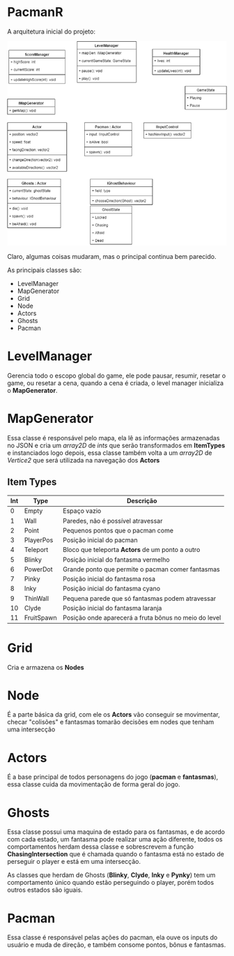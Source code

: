 # PacmanR

A arquitetura inicial do projeto:

![Estrutura inicial](Pacman.png)

Claro, algumas coisas mudaram, mas o principal continua bem parecido.

As principais classes são:

 - LevelManager
 - MapGenerator
 - Grid
 - Node
 - Actors
 - Ghosts
 - Pacman

# LevelManager

Gerencia todo o escopo global do game,  ele pode pausar, resumir, resetar o game, ou resetar a cena, quando a cena é criada, o level manager inicializa o **MapGenerator**.

# MapGenerator

Essa classe é responsável pelo mapa, ela lê as informações armazenadas no JSON e cria um _array2D_ de _ints_ que serão transformados em **ItemTypes** e instanciados logo depois, essa classe também volta a um _array2D_ de _Vertice2_ que será utilizada na navegação dos **Actors**

## Item Types

| Int | Type | Descrição|
| ------ | ------ | ------ |
| 0 | Empty | Espaço vazio |
| 1 | Wall |Paredes, não é possível atravessar |
| 2 | Point | Pequenos pontos que o pacman come |
| 3 | PlayerPos| Posição inicial do pacman |
| 4 | Teleport | Bloco que teleporta **Actors** de um ponto a  outro |
| 5 | Blinky | Posição inicial do fantasma vermelho |
| 6 | PowerDot | Grande ponto que permite o pacman comer fantasmas|
| 7 | Pinky | Posição inicial do fantasma rosa |
| 8 | Inky | Posição inicial do fantasma cyano |
| 9 | ThinWall| Pequena parede que só fantasmas podem atravessar |
| 10 | Clyde | Posição inicial do fantasma laranja |
| 11 | FruitSpawn | Posição onde aparecerá a fruta bônus no meio do level|



# Grid

Cria e armazena os **Nodes**

# Node
É a parte básica da grid, com ele os **Actors** vão conseguir se movimentar, checar "colisões" e fantasmas tomarão decisões em nodes que tenham uma intersecção

# Actors
É a base principal de todos personagens do jogo (**pacman** e **fantasmas**), essa classe cuida da movimentação de forma geral do jogo.

# Ghosts
Essa classe possui uma maquina de estado para os fantasmas, e de acordo com cada estado, um fantasma pode realizar uma ação diferente, todos os comportamentos herdam dessa classe e sobrescrevem a função **ChasingIntersection** que é chamada quando o fantasma está no estado de perseguir o player e está em uma intersecção.

As classes que herdam de Ghosts (**Blinky**, **Clyde**, **Inky** e **Pynky**) tem um comportamento único quando estão perseguindo o player, porém todos outros estados são iguais.

# Pacman
Essa classe é responsável pelas ações do pacman, ela ouve os inputs do usuário e muda de direção, e também consome pontos, bônus e fantasmas.
